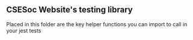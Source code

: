 ## CSESoc Website's testing library

Placed in this folder are the key helper functions you can import to call in your jest tests